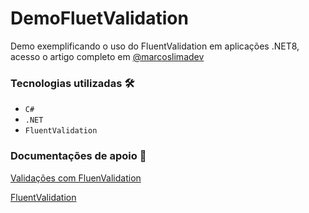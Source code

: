 # DemoFluetValidation

Demo exemplificando o uso do FluentValidation em aplicações .NET8, acesso o artigo completo em [@marcoslimadev](https://marcoslimadev.medium.com/)


### Tecnologias utilizadas :hammer_and_wrench: 

- ``C#``
- ``.NET``
- ``FluentValidation``



### Documentações de apoio :book:
[Validações com FluenValidation](https://marcoslimadev.medium.com/)

[FluentValidation](https://docs.fluentvalidation.net/en/latest/aspnet.html)
